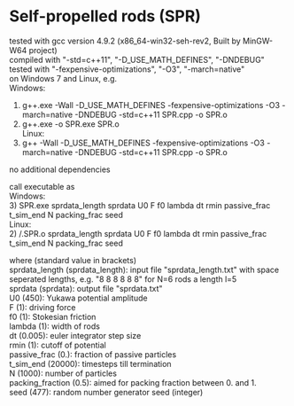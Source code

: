 # Self-propelled rods (SPR)

tested with gcc version 4.9.2 (x86_64-win32-seh-rev2, Built by MinGW-W64 project)   
compiled with "-std=c++11", "-D_USE_MATH_DEFINES", "-DNDEBUG"  
tested with "-fexpensive-optimizations", "-O3", "-march=native"   
on Windows 7 and Linux, e.g.  
Windows:  
1) g++.exe -Wall -D_USE_MATH_DEFINES  -fexpensive-optimizations -O3 -march=native -DNDEBUG  -std=c++11 SPR.cpp -o SPR.o  
2) g++.exe -o SPR.exe SPR.o  
Linux:  
1) g++ -Wall -D_USE_MATH_DEFINES -fexpensive-optimizations -O3 -march=native -DNDEBUG -std=c++11 SPR.cpp -o SPR.o

no additional dependencies

call executable as  
Windows:  
3) SPR.exe sprdata_length sprdata U0 F f0 lambda dt rmin passive_frac t_sim_end N packing_frac seed  
Linux:  
2) /.SPR.o sprdata_length sprdata U0 F f0 lambda dt rmin passive_frac t_sim_end N packing_frac seed  

where (standard value in brackets)  
sprdata_length (sprdata_length): input file "sprdata_length.txt" with space seperated lengths, e.g. "8 8 8 8 8 8" for N=6 rods a length l=5  
sprdata (sprdata): output file "sprdata.txt"  
U0 (450): Yukawa potential amplitude  
F (1): driving force  
f0 (1): Stokesian friction  
lambda (1): width of rods  
dt (0.005): euler integrator step size  
rmin (1): cutoff of potential  
passive_frac (0.): fraction of passive particles  
t_sim_end (20000): timesteps till termination  
N (1000): number of particles  
packing_fraction (0.5): aimed for packing fraction between 0. and 1.  
seed (477): random number generator seed (integer)  
